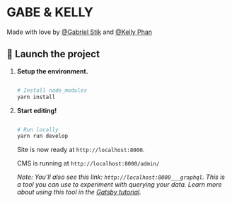 # GABE & KELLY

Made with love by [@Gabriel Stik](https://github.com/gabrielstik) and [@Kelly Phan](http://github.com/kellyphan)


## 🚀 Launch the project

1.  **Setup the environment.**

    ```sh

    # Install node_modules
    yarn install

    ```

2.  **Start editing!**

    ```sh

    # Run locally
    yarn run develop

    ```

    Site is now ready at `http://localhost:8000`.
    
    CMS is running at `http://localhost:8000/admin/`


    *Note: You'll also see this link: `http://localhost:8000___graphql`. This is a tool you can use to experiment with querying your data. Learn more about using this tool in the [Gatsby tutorial](https://next.gatsbyjs.org/tutorial/part-five/#introducing-graphiql).*
    